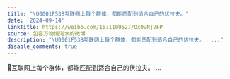 ```yaml
---
title: "\U0001F53B互联网上每个群体，都能匹配到适合自己的伏拉夫。"
date: '2024-09-14'
linkTitle: https://weibo.com/1671109627/Ox0vNjVFP
source: 包容万物恒河水的微博
description: "\U0001F53B互联网上每个群体，都能匹配到适合自己的伏拉夫。  ..."
disable_comments: true
---
```

🔻互联网上每个群体，都能匹配到适合自己的伏拉夫。  ...